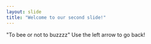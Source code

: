```yaml
---
layout: slide
title: "Welcome to our second slide!"
---
```

"To bee or not to buzzzz"
Use the left arrow to go back!
